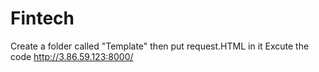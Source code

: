 # Fintech
Create a folder called "Template" then put request.HTML in it
Excute the code
http://3.86.59.123:8000/
